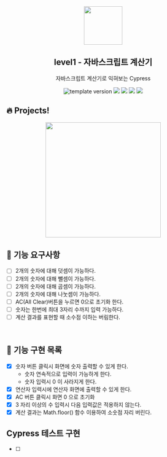 <br/>
<br/>
<p align="middle" >
  <img width="100px;" src="/Users/leezer/Desktop/Study/javascript/woowacourse/javascript-calculator/src/images/calculator_icon.png"/>
</p>
<h2 align="middle">level1 - 자바스크립트 계산기</h2>
<p align="middle">자바스크립트 계산기로 익혀보는 Cypress</p>
<p align="middle">
  <img src="https://img.shields.io/badge/version-1.0.0-blue?style=flat-square" alt="template version"/>
  <img src="https://img.shields.io/badge/language-html-red.svg?style=flat-square"/>
  <img src="https://img.shields.io/badge/language-css-blue.svg?style=flat-square"/>
  <img src="https://img.shields.io/badge/language-js-yellow.svg?style=flat-square"/>
  <img src="https://img.shields.io/badge/license-MIT-brightgreen.svg?style=flat-square"/>
</p>

## 🔥 Projects!

<p align="middle">
  <img width="300" src="/Users/leezer/Desktop/Study/javascript/woowacourse/javascript-calculator/src/images/calculator_ui.png">
</p>

## 🎯 기능 요구사항

- [ ] 2개의 숫자에 대해 덧셈이 가능하다.
- [ ] 2개의 숫자에 대해 뺄셈이 가능하다.
- [ ] 2개의 숫자에 대해 곱셈이 가능하다.
- [ ] 2개의 숫자에 대해 나눗셈이 가능하다.
- [ ] AC(All Clear)버튼을 누르면 0으로 초기화 한다.
- [ ] 숫자는 한번에 최대 3자리 수까지 입력 가능하다.
- [ ] 계산 결과를 표현할 때 소수점 이하는 버림한다.

<br/>

## 📝 기능 구현 목록

- [x] 숫자 버튼 클릭시 화면에 숫자 출력할 수 있게 한다.
  - 숫자 연속적으로 입력이 가능하게 한다.
  - 숫자 입력시 0 이 사라지게 한다.
- [x] 연산자 입력시에 연산자 화면에 출력할 수 있게 한다.
- [x] AC 버튼 클릭시 화면 0 으로 초기화
- [x] 3 자리 이상의 수 입력시 다음 입력값은 적용하지 않는다.
- [x] 계산 결과는 Math.floor() 함수 이용하여 소숫점 자리 버린다.

## Cypress 테스트 구현

- [ ]
